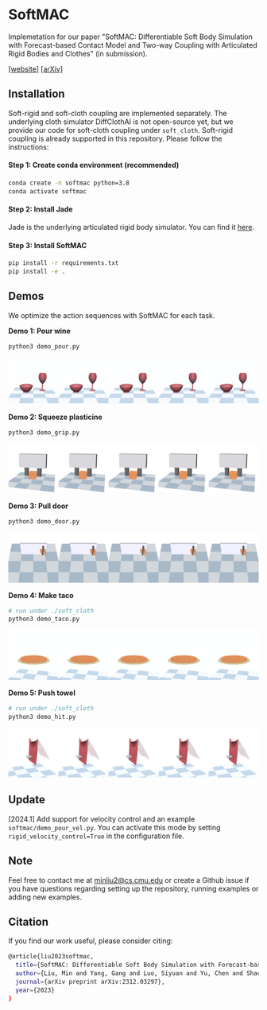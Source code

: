 # SoftMAC
Implemetation for our paper "SoftMAC: Differentiable Soft Body Simulation with Forecast-based Contact Model and Two-way Coupling with Articulated Rigid Bodies and Clothes" (in submission).

[[website]](https://sites.google.com/view/softmac) [[arXiv]](https://arxiv.org/abs/2312.03297)

## Installation
Soft-rigid and soft-cloth coupling are implemented separately. The underlying cloth simulator DiffClothAI is not open-source yet, but we provide our code for soft-cloth coupling under `soft_cloth`. Soft-rigid coupling is already supported in this repository. Please follow the instructions:


#### Step 1: Create conda environment (recommended)
```bash
conda create -n softmac python=3.8
conda activate softmac
```
#### Step 2: Install Jade
Jade is the underlying articulated rigid body simulator. You can find it [here](https://github.com/NUS-LinS-Lab/Jade).

#### Step 3: Install SoftMAC

```bash
pip install -r requirements.txt
pip install -e .
```

## Demos
We optimize the action sequences with SoftMAC for each task.

**Demo 1: Pour wine**
```bash
python3 demo_pour.py
```
![Pour wine gif](media/pour_merged.gif)

**Demo 2: Squeeze plasticine**
```bash
python3 demo_grip.py
```
![Squeeze plasticine gif](media/grip_merged.gif)

**Demo 3: Pull door**
```bash
python3 demo_door.py
```
![Pull door gif](media/door_merged.gif)

**Demo 4: Make taco**
```bash
# run under ./soft_cloth
python3 demo_taco.py
```
![Make taco gif](media/taco_merged.gif)

**Demo 5: Push towel**
```bash
# run under ./soft_cloth
python3 demo_hit.py
```
![Make taco gif](media/hit_saved_merged.gif)

## Update
[2024.1] Add support for velocity control and an example `softmac/demo_pour_vel.py`. You can activate this mode by setting `rigid_velocity_control=True` in the configuration file.


## Note
Feel free to contact me at minliu2@cs.cmu.edu or create a Github issue if you have questions regarding setting up the repository, running examples or adding new examples.

## Citation
If you find our work useful, please consider citing:
```bash
@article{liu2023softmac,
  title={SoftMAC: Differentiable Soft Body Simulation with Forecast-based Contact Model and Two-way Coupling with Articulated Rigid Bodies and Clothes},
  author={Liu, Min and Yang, Gang and Luo, Siyuan and Yu, Chen and Shao, Lin},
  journal={arXiv preprint arXiv:2312.03297},
  year={2023}
}
```
